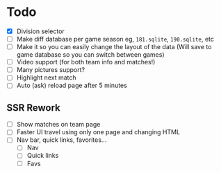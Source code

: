 # Todo

- [x] Division selector
- [ ] Make diff database per game season eg, `181.sqlite`, `190.sqlite`, etc
- [ ] Make it so you can easily change the layout of the data (Will save to game database so you can switch between games)
- [ ] Video support (for both team info and matches!)
- [ ] Many pictures support?
- [ ] Highlight next match
- [ ] Auto (ask) reload page after 5 minutes

## SSR Rework

- [ ] Show matches on team page
- [ ] Faster UI travel using only one page and changing HTML
- [ ] Nav bar, quick links, favorites...
    - [ ] Nav
    - [ ] Quick links
    - [ ] Favs